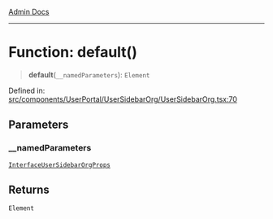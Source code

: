 [Admin Docs](/)

***

# Function: default()

> **default**(`__namedParameters`): `Element`

Defined in: [src/components/UserPortal/UserSidebarOrg/UserSidebarOrg.tsx:70](https://github.com/PalisadoesFoundation/talawa-admin/blob/main/src/components/UserPortal/UserSidebarOrg/UserSidebarOrg.tsx#L70)

## Parameters

### \_\_namedParameters

[`InterfaceUserSidebarOrgProps`](components\UserPortal\UserSidebarOrg\UserSidebarOrg\README\interfaces\InterfaceUserSidebarOrgProps.md)

## Returns

`Element`
